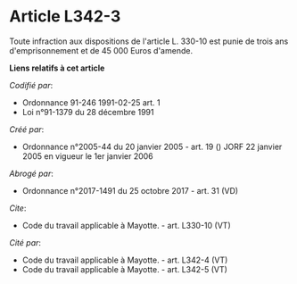 # Article L342-3

Toute infraction aux dispositions de l'article L. 330-10 est punie de trois ans d'emprisonnement et de 45 000 Euros d'amende.

**Liens relatifs à cet article**

_Codifié par_:

  - Ordonnance 91-246 1991-02-25 art. 1
  - Loi n°91-1379 du 28 décembre 1991

_Créé par_:

  - Ordonnance n°2005-44 du 20 janvier 2005 - art. 19 () JORF 22 janvier 2005 en vigueur le 1er janvier 2006

_Abrogé par_:

  - Ordonnance n°2017-1491 du 25 octobre 2017 - art. 31 (VD)

_Cite_:

  - Code du travail applicable à Mayotte. - art. L330-10 (VT)

_Cité par_:

  - Code du travail applicable à Mayotte. - art. L342-4 (VT)
  - Code du travail applicable à Mayotte. - art. L342-5 (VT)
